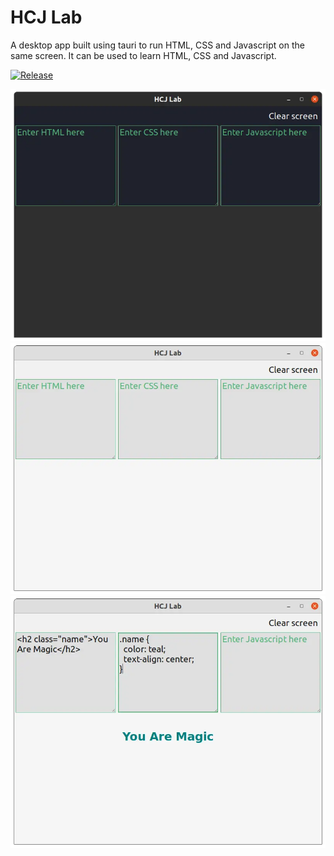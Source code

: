 # HCJ Lab

A desktop app built using tauri to run HTML, CSS and Javascript on the same screen. It can be used to learn HTML, CSS and Javascript.

[![Release](https://github.com/youaremagic/hcj-lab/actions/workflows/release.yml/badge.svg)](https://github.com/youaremagic/hcj/actions/workflows/release.yml)

![screenshot 1](/docs/screenshot1.webp)
![screenshot 2](/docs/screenshot2.webp)
![screenshot 3](/docs/screenshot3.webp)
